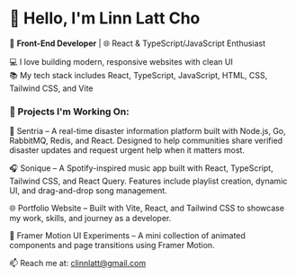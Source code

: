 # 👋 Hello, I'm Linn Latt Cho

🚀 **Front-End Developer** | 🌐 React & TypeScript/JavaScript Enthusiast

💻 I love building modern, responsive websites with clean UI  
📚 My tech stack includes React, TypeScript, JavaScript, HTML, CSS, Tailwind CSS, and Vite  

### 🔨 Projects I'm Working On:
🚨 Sentria – A real-time disaster information platform built with Node.js, Go, RabbitMQ, Redis, and React. Designed to help communities share verified disaster updates and request urgent help when it matters most.

🎧 Sonique – A Spotify-inspired music app built with React, TypeScript, Tailwind CSS, and React Query. Features include playlist creation, dynamic UI, and drag-and-drop song management.

🌐 Portfolio Website – Built with Vite, React, and Tailwind CSS to showcase my work, skills, and journey as a developer.

🧩 Framer Motion UI Experiments – A mini collection of animated components and page transitions using Framer Motion.

📫 Reach me at: clinnlatt@gmail.com 
